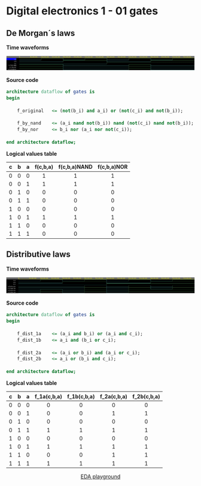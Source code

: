 # Digital electronics 1 - 01 gates

## De Morgan´s laws

**Time waveforms**

![Screenshot výsledných hodnôt](images/demorgan.JPG)


**Source code**
```vhdl
architecture dataflow of gates is
begin
	
    f_original   <= (not(b_i) and a_i) or (not(c_i) and not(b_i));
	
    f_by_nand    <= (a_i nand not(b_i)) nand (not(c_i) nand not(b_i));
    f_by_nor     <= b_i nor (a_i nor not(c_i));

end architecture dataflow;
```


**Logical values table**

| **c** | **b** |**a** | **f(c,b,a)** | **f(c,b,a)NAND** | **f(c,b,a)NOR** |
| :-: | :-: | :-: | :-: | :-: | :-: |
| 0 | 0 | 0 | 1 | 1 | 1 |
| 0 | 0 | 1 | 1 | 1 | 1 |
| 0 | 1 | 0 | 0 | 0 | 0 |
| 0 | 1 | 1 | 0 | 0 | 0 |
| 1 | 0 | 0 | 0 | 0 | 0 |
| 1 | 0 | 1 | 1 | 1 | 1 |
| 1 | 1 | 0 | 0 | 0 | 0 |
| 1 | 1 | 1 | 0 | 0 | 0 |




## Distributive laws

**Time waveforms**

![Screenshot výsledných hodnôt](images/distributive.JPG)


**Source code**
```vhdl
architecture dataflow of gates is
begin
	
    f_dist_1a    <= (a_i and b_i) or (a_i and c_i);
    f_dist_1b	 <= a_i and (b_i or c_i);
    
    f_dist_2a	 <= (a_i or b_i) and (a_i or c_i);
    f_dist_2b	 <= a_i or (b_i and c_i);

end architecture dataflow;
```


**Logical values table**

| **c** | **b** |**a** | **f_1a(c,b,a)** | **f_1b(c,b,a)** | **f_2a(c,b,a)** | **f_2b(c,b,a)** |
| :-: | :-: | :-: | :-: | :-: | :-: | :-: |
| 0 | 0 | 0 | 0 | 0 | 0 | 0 |
| 0 | 0 | 1 | 0 | 0 | 1 | 1 |
| 0 | 1 | 0 | 0 | 0 | 0 | 0 |
| 0 | 1 | 1 | 1 | 1 | 1 | 1 |
| 1 | 0 | 0 | 0 | 0 | 0 | 0 |
| 1 | 0 | 1 | 1 | 1 | 1 | 1 |
| 1 | 1 | 0 | 0 | 0 | 1 | 1 |
| 1 | 1 | 1 | 1 | 1 | 1 | 1 |



<p align="center"> <a href="https://www.edaplayground.com/x/jBKA">EDA playground</a> </p>
